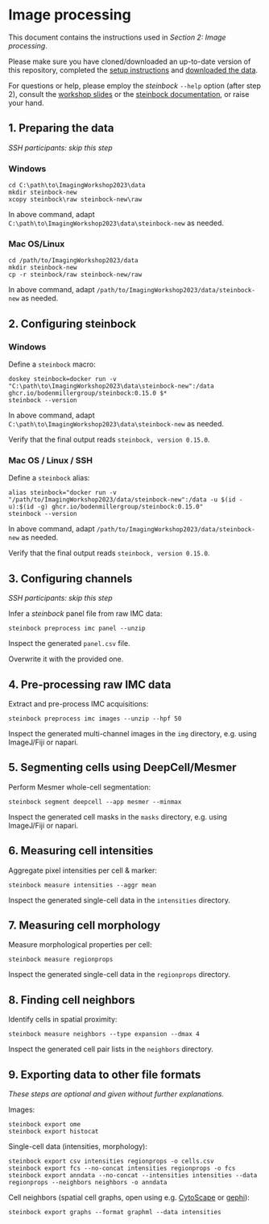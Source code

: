 # Image processing

This document contains the instructions used in *Section 2: Image processing*.

Please make sure you have cloned/downloaded an up-to-date version of this repository, completed the [setup instructions](../Setup/README.md) and [downloaded the data](../data/README.md).

For questions or help, please employ the *steinbock* `--help` option (after step 2), consult the [workshop slides](https://docs.google.com/presentation/d/1IUnl2lz3iU_D_0grOAbYyBeVrPQDU1dI-RHlX0dt4ko/edit?usp=sharing) or the [steinbock documentation](https://bodenmillergroup.github.io/steinbock/), or raise your hand.


## 1. Preparing the data

*SSH participants: skip this step*

### Windows

    cd C:\path\to\ImagingWorkshop2023\data
    mkdir steinbock-new
    xcopy steinbock\raw steinbock-new\raw

In above command, adapt `C:\path\to\ImagingWorkshop2023\data\steinbock-new` as needed.

### Mac OS/Linux

    cd /path/to/ImagingWorkshop2023/data
    mkdir steinbock-new
    cp -r steinbock/raw steinbock-new/raw

In above command, adapt `/path/to/ImagingWorkshop2023/data/steinbock-new` as needed.


## 2. Configuring steinbock

### Windows

Define a `steinbock` macro:

    doskey steinbock=docker run -v "C:\path\to\ImagingWorkshop2023\data\steinbock-new":/data ghcr.io/bodenmillergroup/steinbock:0.15.0 $*
    steinbock --version

In above command, adapt `C:\path\to\ImagingWorkshop2023\data\steinbock-new` as needed.

Verify that the final output reads `steinbock, version 0.15.0`.

### Mac OS / Linux / SSH

Define a `steinbock` alias:

    alias steinbock="docker run -v "/path/to/ImagingWorkshop2023/data/steinbock-new":/data -u $(id -u):$(id -g) ghcr.io/bodenmillergroup/steinbock:0.15.0"
    steinbock --version

In above command, adapt `/path/to/ImagingWorkshop2023/data/steinbock-new` as needed.

Verify that the final output reads `steinbock, version 0.15.0`.


## 3. Configuring channels

*SSH participants: skip this step*

Infer a *steinbock* panel file from raw IMC data:

    steinbock preprocess imc panel --unzip

Inspect the generated `panel.csv` file.

Overwrite it with the provided one.


## 4. Pre-processing raw IMC data

Extract and pre-process IMC acquisitions:

    steinbock preprocess imc images --unzip --hpf 50

Inspect the generated multi-channel images in the `img` directory, e.g. using ImageJ/Fiji or napari.


## 5. Segmenting cells using DeepCell/Mesmer

Perform Mesmer whole-cell segmentation:

    steinbock segment deepcell --app mesmer --minmax

Inspect the generated cell masks in the `masks` directory, e.g. using ImageJ/Fiji or napari.


## 6. Measuring cell intensities

Aggregate pixel intensities per cell & marker:

    steinbock measure intensities --aggr mean

Inspect the generated single-cell data in the `intensities` directory.


## 7. Measuring cell morphology

Measure morphological properties per cell:

    steinbock measure regionprops

Inspect the generated single-cell data in the `regionprops` directory.


## 8. Finding cell neighbors

Identify cells in spatial proximity:

    steinbock measure neighbors --type expansion --dmax 4

Inspect the generated cell pair lists in the `neighbors` directory.


## 9. Exporting data to other file formats

*These steps are optional and given without further explanations.*

Images:

    steinbock export ome
    steinbock export histocat

Single-cell data (intensities, morphology):

    steinbock export csv intensities regionprops -o cells.csv
    steinbock export fcs --no-concat intensities regionprops -o fcs
    steinbock export anndata --no-concat --intensities intensities --data regionprops --neighbors neighbors -o anndata

Cell neighbors (spatial cell graphs, open using e.g. [CytoScape](https://cytoscape.org) or [gephi](https://gephi.org)):

    steinbock export graphs --format graphml --data intensities
